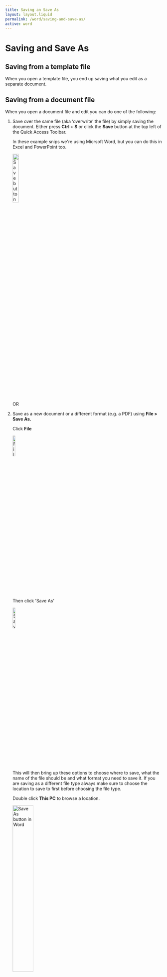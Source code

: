 ```yaml
---
title: Saving an Save As
layout: layout.liquid
permalink: /word/saving-and-save-as/
active: word
---
```


<h1>Saving and Save As</h1>

<section class="section-light">

<h2>Saving from a template file</h2>
When you open a template file, you end up saving what you edit as a separate document.

<h2>Saving from a document file</h2>
<p>When you open a document file and edit you can do one of the following:</p>
<ol>
  <li>Save over the same file (aka ‘overwrite’ the file) by simply saving the document. Either press <strong>Ctrl + S</strong> or click the <strong>Save</strong> button at the top left of the Quick Access Toolbar.</li>

<p>In these example snips we're using Micrsoft Word, but you can do this in Excel and PowerPoint too.<p>

<p><img src="{{ '/assets/images/word/Saving%20and%20Save%20As/1%20Autosave.png' | url }}"  alt="Save button in Word" style="height:20%; width:20%; vertical-align:middle"></p>

<p>OR</p>

  <li>Save as a new document or a different format (e.g. a PDF) using <strong>File > Save As.</strong></li>

<p>Click <strong>File</strong></p>
<p><img src="{{ '/assets/images/word/Saving%20and%20Save%20As/2a%20File.png' | url }}"  alt="File button in Word" style="height:13%; width:13%; vertical-align:middle"></p>
<p>Then click 'Save As'</p>
<p><img src="{{ '/assets/images/word/Saving%20and%20Save%20As/2b%20Save%20As.png' | url }}"  alt="Save button in Word" style="height:13%; width:13%; vertical-align:middle"></p>

<p>This will then bring up these options to choose where to save, what the name of the file should be and what format you need to save it. If you are saving as a different file type always make sure to choose the location to save to first before choosing the file type.</p>

<p>Double click <strong>This PC</strong> to browse a location.</p>

<p><img src="{{ '/assets/images/word/Saving%20and%20Save%20As/3%20Save%20As.png' | url }}"  alt="Save As button in Word" style="height:37%; width:37%; vertical-align:middle"></p>

<p>In the browser window that appears decide on the file name, the file type (e.g. document, template, PDF) and the location to save it.</p>

<p><img src="{{ '/assets/images/word/Saving%20and%20Save%20As/c%20Browse%20window.png' | url }}"  alt="Save As browse window" style="height:70%; width:70%; vertical-align:middle"></p>
</li>